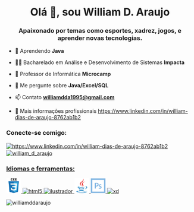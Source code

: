 <h1 align="center">Olá 👋, sou William D. Araujo</h1>
<h3 align="center">Apaixonado por temas como esportes, xadrez, jogos, e aprender novas tecnologias.</h3>

- 🔭 Aprendendo **Java**

- 👨‍💻 Bacharelado em Análise e Desenvolvimento de Sistemas **Impacta**

- 👯 Professor de Informática **Microcamp**

- 💬 Me pergunte sobre **Java/Excel/SQL**

- 📫 Contato **williamdda1995@gmail.com**

- 📄 Mais informações profissionais https://www.linkedin.com/in/william-dias-de-araujo-8762ab1b2

<h3 align="left">Conecte-se comigo:</h3>
<p align="left">
<a href="https://linkedin.com/in/https ://www.linkedin.com/in/william-dias-de-araujo-8762ab1b2" target="blank"><img align="center" src="https://cdn-icons-png.flaticon.com/256/174/174857.png" alt="https://www.linkedin.com/in/william-dias-de-araujo-8762ab1b2" height="30" width="40" /></a>
<a href="https://instagram.com/william_d_araujo" target="blank"><img align="center" src="https://cdn.icon-icons.com/icons2/2715/PNG/512/instagram_logo_icon_172387.png" alt="william_d_araujo" height="30" width="40" /></ a>
</p>

<h3 align="left">Idiomas e ferramentas:</h3>
<p align="left"> <a href="https://www.w3schools.com/css/" target= "_blank" rel="noreferrer"> <img src="https://raw.githubusercontent.com/devicons/devicon/master/icons/css3/css3-original-wordmark.svg" alt="css3" width=" 40" height="40"/> </a> <a href="https://www.w3.org/html/" target="_blank" rel="noreferrer"> <img src="https://cdn-icons-png.flaticon.com/512/919/919827.png" alt="html5" width="40" height="40"/> </a> <a href= "https://www.adobe.com/in/products/illustrator.html" target="_blank" rel="noreferrer"> <img src="https://cdn-icons-png.flaticon.com/512/2496/2496687.png" alt="ilustrador" width="40" height="40"/> </a> <a href="https://www.java.com" target="_blank" rel="noreferrer "> <img src="https://raw.githubusercontent.com/devicons/devicon/master/icons/java/java-original.svg" alt="java" width="40" height="40"/> </a> <a href="https://www. photoshop.com/en" target="_blank" rel="noreferrer"> <img src="https://raw.githubusercontent.com/devicons/devicon/master/icons/photoshop/photoshop-line.svg" alt= "photoshop" width="40" height="40"/> </a> <a href="https://www.adobe.com/products/xd.html" target="_blank" rel="noreferrer" > <img src="https://cdn.worldvectorlogo.com/logos/adobe-xd.svg" alt="xd" width="40" height="40"/> </a> </p>

<p><img align="left" src="https://github-readme-stats.vercel.app/api/top-langs?username=williamddaraujo&show_icons=true&locale=en&layout=compact" alt="williamddaraujo" /> </p>




<!---
- 👋 Hi, I’m William
- 👀 I’m interested in ...
- 🌱 I’m currently learning ...
- 💞️ I’m looking to collaborate on ...
- 📫 How to reach me ...

<!---
williamddaraujo/williamddaraujo is a ✨ special ✨ repository because its `README.md` (this file) appears on your GitHub profile.
You can click the Preview link to take a look at your changes.
--->
